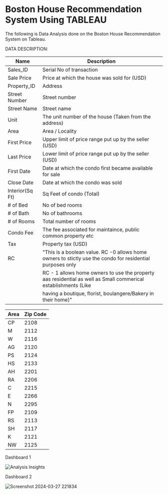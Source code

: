 # Boston House Recommendation System Using TABLEAU
The following is Data Analysis done on the Boston House Recommendation System on Tableau. 

DATA DESCRIPTION:

| Name             | Description                                                                                                     |
|------------------|-----------------------------------------------------------------------------------------------------------------|
| Sales_ID         | Serial No of transaction                                                                                       |
| Sale Price       | Price at which the house was sold for (USD)                                                                    |
| Property_ID      | Address                                                                                                         |
| Street Number    | Street number                                                                                                   |
| Street Name      | Street name                                                                                                     |
| Unit             | The unit number of the house (Taken from the address)                                                          |
| Area             | Area / Locality                                                                                                 |
| First Price      | Upper limit of price range put up by the seller (USD)                                                          |
| Last Price       | Lower limit of price range put up by the seller (USD)                                                          |
| First Date       | Date at which the condo first became available for sale                                                        |
| Close Date       | Date at which the condo was sold                                                                               |
| Interior(Sq Ft)  | Sq Feet of condo (Total)                                                                                       |
| # of Bed         | No of bed rooms                                                                                                 |
| # of Bath        | No of bathrooms                                                                                                 |
| # of Rooms       | Total number of rooms                                                                                           |
| Condo Fee        | The fee associated for maintaince, public common property etc                                                  |
| Tax              | Property tax (USD)                                                                                              |
| RC               | "This is a boolean value. RC -0 allows home owners to stictly use the condo for residential purposes only       |
|                  | RC - 1 allows home owners to use the property aas residential as well as Small commerical establishments (Like  |
|                  | having a boutique, florist, boulangere/Bakery in their home)"                                                   |

	
| Area | Zip Code |
|------|----------|
| CP   | 2108     |
| M    | 2112     |
| W    | 2116     |
| AG   | 2120     |
| PS   | 2124     |
| HS   | 2133     |
| AH   | 2201     |
| RA   | 2206     |
| C    | 2215     |
| E    | 2266     |
| N    | 2295     |
| FP   | 2109     |
| RS   | 2113     |
| SH   | 2117     |
| K    | 2121     |
| NW   | 2125     |

Dashboard 1

![Analysis   Insights](https://github.com/Honey28Git/Data-Visualization-Using-Tableau/assets/105299685/d3e84092-140d-4eea-9666-cc809ce1dfb1)


Dashboard 2

![Screenshot 2024-03-27 221834](https://github.com/Honey28Git/Data-Visualization-Using-Tableau/assets/105299685/42d3a421-fb76-4ac5-9340-4ba79c8a5660)


